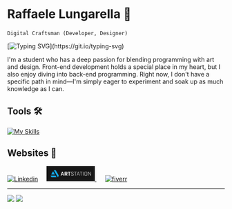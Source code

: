 # Raffaele Lungarella 🤌 

~~~
Digital Craftsman (Developer, Designer)
~~~

[![Typing SVG](https://readme-typing-svg.herokuapp.com?color=8957E5FF&center=true&vCenter=false&width=1000&lines=Ciao++👋,+I+am+Raffaele+Lungarella;+Check+out+my+Profile!;)](https://git.io/typing-svg)

I'm a student who has a deep passion for blending programming with art and design. Front-end development holds a special place in my heart, but I also enjoy diving into back-end programming. Right now, I don't have a specific path in mind—I'm simply eager to experiment and soak up as much knowledge as I can.

## Tools 🛠️
[![My Skills](https://skillicons.dev/icons?i=js,html,css,swift,python,git,postgresql,java,php,c,latex,unreal,blender,ps)](https://skillicons.dev)

## Websites 👾

<a href='https://www.linkedin.com/public-profile/settings?trk=d_flagship3_profile_self_view_public_profile'><img alt="Linkedin" height="35px" src="https://img.shields.io/badge/LinkedIn-0077B5?style=for-the-badge&logo=linkedin&logoColor=white" /><a href='https://lungarella.artstation.com'><img alt="Artstation" 
style="padding-left:20px;" height="35px" src="artstation_badge.svg" />
<a href='https://www.fiverr.com/lung13?public_mode=true'><img alt='fiverr' style="padding-left:20px;" src="https://img.shields.io/badge/fiverr-1DBF73?style=for-the-badge&logo=fiverr&logoColor=white" height="35px" >
</a>

---

![](https://github-readme-stats.vercel.app/api?username=rlungarella13&show_icons=true&icon_color=805AD5&text_color=808080&bg_color=ffffff00&title_color=8957E5FF&include_all_commits=true&count_private=true&hide_border=true&cache_seconds=86400&rank_icon=github)
![](https://github-readme-stats-rlungarella13.vercel.app/api/top-langs/?username=rlungarella13&show_icons=true&icon_color=805AD5&text_color=808080&hide_title=true&bg_color=ffffff00&include_all_commits=true&count_private=true&hide_border=true&langs_count=6&layout=compact&cache_seconds=86400)
